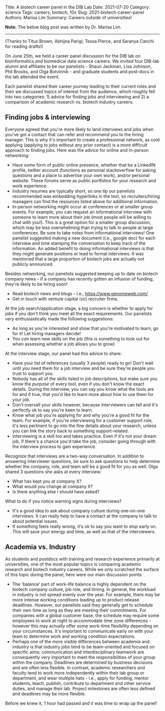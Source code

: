 Title: A biotech career panel in the DIB Lab
Date: 2021-07-20
Category: science
Tags: careers, biotech, 10x
Slug: 2021-biotech-career-panel
Authors: Marisa Lim
Summary: Careers outside of universities!

**Note:** The below blog post was written by Dr. Marisa Lim.

---

(Thanks to Titus Brown, Abhijna Parigi, Tessa Pierce, and Saranya Canchi for reading drafts!)

On June 25th, we held a career panel discussion for the DIB lab on bioinformatics and biomedical data science careers. We invited four DIB-lab alumni and affiliates to be our panelists - Shaun Jackman, Lisa Johnson, Phil Brooks, and Olga Botvinnik - and graduate students and post-docs in the lab attended the event.

Each panelist shared their career journey leading to their current roles and then we discussed topics of interest from the audience, which roughly fell into two categories: 1) advice for finding jobs and interviewing and 2) a comparison of academic research vs. biotech industry careers.

## Finding jobs & interviewing

Everyone agreed that you're more likely to land interviews and jobs when you've got a contact that can refer and recommend you to the hiring manager. This is why it's important to create a professional network, as cold applying (applying to jobs without any prior contact) is a more difficult approach to finding jobs. Here was the advice for online and in-person networking:

- Have some form of public online presence, whether that be a LinkedIN profile, twitter account (functions as personal stackoverflow for asking questions and a place to advertise your own work), and/or personal website. These forums serve as public portfolios for your research and work experience. 
- Industry resumes are typically short, so one tip our panelists recommended was embedding hyperlinks in the text, so recruiters/hiring managers can find the resources listed above for additional information. 
- In-person networking might occur at conferences or at smaller group events. For example, you can request an informational interview with someone to learn more about their job (most people will be willing to chat with you!). This is a great option for a smaller group discussion, which may be less overwhelming than trying to talk to people at large conferences. Be sure to take notes from informational interviews! One panelist suggested making a new document (i.e., google doc) for each interview and time stamping the conversation to keep track of the information. An added benefit to doing informational interviews is that they might generate positions or lead to formal interviews. It was mentioned that a large proportion of biotech jobs are actually *not* publicly announced.

Besides networking, our panelists suggested keeping up to date on biotech company news - if a company has recently gotten an infusion of funding, they're likely to be hiring soon!

- Read biotech news and blogs - i.e., https://www.genomeweb.com/
- Get in touch with venture capital (vc) recruiter firms.

At the job search/application stage, a big concern is whether to apply for jobs if you don't think you meet all the exact requirements. Our panelists very enthusiastically made the following suggestions:

- As long as you're interested and show that you're motivated to learn, go for it! Let hiring managers decide!
- You *can* learn new skills on the job (this is something to look out for when assessing whether a job allows you to grow)

At the interview stage, our panel had this advice to share:

- Have your list of references (usually 3 people) ready to go! Don't wait until you need them for a job interview and be sure they're people you trust to support you.
- Nobody has all of the skills listed in job descriptions, but make sure you know the *purpose* of every tool, even if you don't know the exact details. During the interview, you can say you know what the tools are for and if true, that you'd like to learn more about how to use them for your job.
- Don't oversell your skills however, because interviewers can tell and it's perfectly ok to say you're keen to learn.
- Know what job you're applying for and why you're a good fit for the team. For example, if you're interviewing for a customer support role, it's less pertinent to go into the fine details about your research, unless you can link the story back to something support-related.
- Interviewing is a skill too and takes practice. Even if it's not your dream job, if there's a chance you'd take the job, consider going through with the interview process to gain experience.

Recognize that interviews are a two-way conversation. In addition to answering interviewer questions, be sure to ask questions to help determine whether the company, role, and team will be a good fit for you as well. Olga shared 3 questions she asks at every interview:

- What has kept you at company X?
- What would you change at company X?
- Is there anything else I should have asked?

What to do if you notice warning signs during interviews? 

- It's a good idea to ask about company culture during one-on-one interviews. It can really help to have a contact at the company to talk to about potential issues.
- If something feels really wrong, it's ok to say you want to stop early on. This will save your energy and time, as well as that of the interviewers.

## Academia vs. Industry

As students and postdocs with training and research experience primarily at universities, one of the most popular topics is comparing academic research and biotech industry careers. While we only scratched the surface of this topic during the panel, here were our main discussion points:

- The 'balance' part of work-life balance is highly dependent on the biotech company culture, job role, and timing. In general, the workload in industry is not spread evenly over the year. For example, there may be more intense working conditions leading up to product release deadlines. However, our panelists said they generally get to schedule their own time as long as they are meeting their commitments. For companies with a global customer base, the schedule may require some employees to work at night to accommodate time zone differences - however this may actually offer some work-time flexibility depending on your circumstances. It's important to communicate early on with your team to determine work and working condition expectations.
- Perhaps one of the more visible differences between academia and industry is that industry jobs tend to be team-oriented and focused on specific aims; communication and interdisciplinary teamwork are consequently very important to meet the responsibilities of your group within the company. Deadlines are determined by business decisions and are often less flexible. In contrast, academic researchers and faculty tend to work more independently within their lab group or department, and wear multiple hats - i.e., apply for funding, mentor students, teach, publish, contribute to department and other service duties, and manage their lab. Project milestones are often less defined and deadlines may be more flexible.

Before we knew it, 1 hour had passed and it was time to wrap up the panel! 














